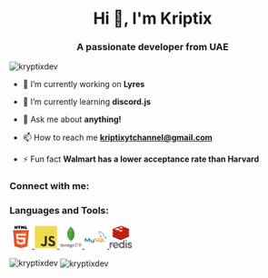 <h1 align="center">Hi 👋, I'm Kriptix</h1>
<h3 align="center">A passionate developer from UAE</h3>

<p align="left"> <img src="https://komarev.com/ghpvc/?username=kryptixdev&label=Profile%20views&color=0e75b6&style=flat" alt="kryptixdev" /> </p>

- 🔭 I’m currently working on **Lyres**

- 🌱 I’m currently learning **discord.js**

- 💬 Ask me about **anything!**

- 📫 How to reach me **kriptixytchannel@gmail.com**

- ⚡ Fun fact **Walmart has a lower acceptance rate than Harvard**

<h3 align="left">Connect with me:</h3>
<p align="left">
</p>

<h3 align="left">Languages and Tools:</h3>
<p align="left"> <a href="https://www.w3.org/html/" target="_blank" rel="noreferrer"> <img src="https://raw.githubusercontent.com/devicons/devicon/master/icons/html5/html5-original-wordmark.svg" alt="html5" width="40" height="40"/> </a> <a href="https://developer.mozilla.org/en-US/docs/Web/JavaScript" target="_blank" rel="noreferrer"> <img src="https://raw.githubusercontent.com/devicons/devicon/master/icons/javascript/javascript-original.svg" alt="javascript" width="40" height="40"/> </a> <a href="https://www.mongodb.com/" target="_blank" rel="noreferrer"> <img src="https://raw.githubusercontent.com/devicons/devicon/master/icons/mongodb/mongodb-original-wordmark.svg" alt="mongodb" width="40" height="40"/> </a> <a href="https://www.mysql.com/" target="_blank" rel="noreferrer"> <img src="https://raw.githubusercontent.com/devicons/devicon/master/icons/mysql/mysql-original-wordmark.svg" alt="mysql" width="40" height="40"/> </a> <a href="https://redis.io" target="_blank" rel="noreferrer"> <img src="https://raw.githubusercontent.com/devicons/devicon/master/icons/redis/redis-original-wordmark.svg" alt="redis" width="40" height="40"/> </a> </p>

<p><img align="left" src="https://github-readme-stats.vercel.app/api/top-langs?username=kryptixdev&show_icons=true&locale=en&layout=compact" alt="kryptixdev" /></p>

<p>&nbsp;<img align="center" src="https://github-readme-stats.vercel.app/api?username=kryptixdev&show_icons=true&locale=en" alt="kryptixdev" /></p>
